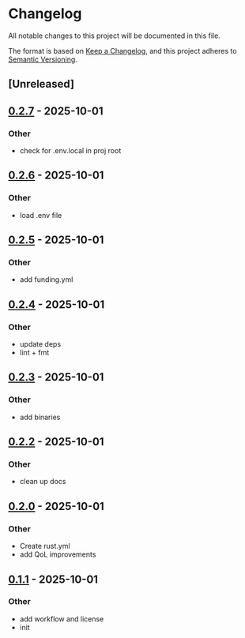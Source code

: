 # Changelog

All notable changes to this project will be documented in this file.

The format is based on [Keep a Changelog](https://keepachangelog.com/en/1.0.0/),
and this project adheres to [Semantic Versioning](https://semver.org/spec/v2.0.0.html).

## [Unreleased]

## [0.2.7](https://github.com/jonaylor89/netbook/compare/v0.2.6...v0.2.7) - 2025-10-01

### Other

- check for .env.local in proj root

## [0.2.6](https://github.com/jonaylor89/netbook/compare/v0.2.5...v0.2.6) - 2025-10-01

### Other

- load .env file

## [0.2.5](https://github.com/jonaylor89/netbook/compare/v0.2.4...v0.2.5) - 2025-10-01

### Other

- add funding.yml

## [0.2.4](https://github.com/jonaylor89/netbook/compare/v0.2.3...v0.2.4) - 2025-10-01

### Other

- update deps
- lint + fmt

## [0.2.3](https://github.com/jonaylor89/netbook/compare/v0.2.2...v0.2.3) - 2025-10-01

### Other

- add binaries

## [0.2.2](https://github.com/jonaylor89/netbook/compare/v0.2.1...v0.2.2) - 2025-10-01

### Other

- clean up docs

## [0.2.0](https://github.com/jonaylor89/netbook/compare/v0.1.1...v0.2.0) - 2025-10-01

### Other

- Create rust.yml
- add QoL improvements

## [0.1.1](https://github.com/jonaylor89/netbook/compare/v0.1.0...v0.1.1) - 2025-10-01

### Other

- add workflow and license
- init
